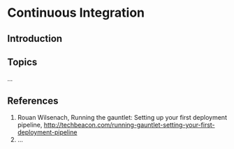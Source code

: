 # Continuous Integration

## Introduction

## Topics
...

## References
 1. Rouan Wilsenach, Running the gauntlet: Setting up your first deployment pipeline,
    http://techbeacon.com/running-gauntlet-setting-your-first-deployment-pipeline
 2. ...
